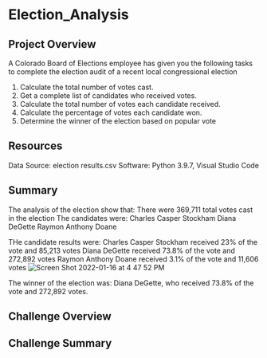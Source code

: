 # Election_Analysis

## Project Overview
A Colorado Board of Elections employee has given you the following tasks to complete the
election audit of a recent local congressional election

1. Calculate the total number of votes cast.
2. Get a complete list of candidates who received votes.
3. Calculate the total number of votes each candidate received.
4. Calculate the percentage of votes each candidate won.
5. Determine the winner of the election based on popular vote

## Resources
Data Source: election results.csv
Software: Python 3.9.7, Visual Studio Code

## Summary
The analysis of the election show that:
There were 369,711 total votes cast in the election
The candidates were:
Charles Casper Stockham
Diana DeGette
Raymon Anthony Doane

THe candidate results were:
Charles Casper Stockham received 23% of the vote and 85,213 votes
Diana DeGette received 73.8% of the vote and 272,892 votes
Raymon Anthony Doane received 3.1% of the vote and 11,606 votes
![Screen Shot 2022-01-16 at 4 47 52 PM](https://user-images.githubusercontent.com/94948877/149685056-6fcb15c0-2905-4541-ba91-3be16f6b84a8.png)

The winner of the election was:
Diana DeGette, who received 73.8% of the vote and 272,892 votes.

## Challenge Overview

## Challenge Summary

